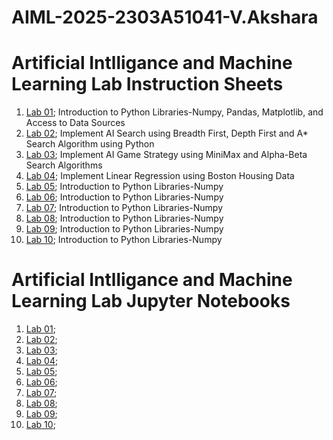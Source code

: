 # AIML-2025-2303A51041-V.Akshara
# Artificial Intlligance and Machine Learning Lab Instruction Sheets
1. [Lab 01](https://github.com/2303A51041/AIML_2025/blob/main/AIML_A1.pdf); Introduction to Python Libraries-Numpy, Pandas, Matplotlib, and Access to Data Sources
2. [Lab 02](https://github.com/2303A51041/AIML_2025/blob/main/AIML_A2.pdf); Implement AI Search using Breadth First, Depth First and A* Search Algorithm using Python
3. [Lab 03](https://github.com/2303A51041/AIML_2025/blob/main/AIML_A3.pdf); Implement AI Game Strategy using MiniMax and Alpha-Beta Search Algorithms
4. [Lab 04](https://github.com/2303A51041/AIML_2025/blob/main/AIML_A4.pdf); Implement Linear Regression using Boston Housing Data
5. [Lab 05](https://github.com/2303A51041/AIML_2025/blob/main/AIML_A5.pdf); Introduction to Python Libraries-Numpy
6. [Lab 06](https://github.com/2303A51041/AIML_2025/blob/main/AIML_A6.pdf); Introduction to Python Libraries-Numpy
7. [Lab 07](https://github.com/2303A51041/AIML_2025/blob/main/AIML_A7.pdf); Introduction to Python Libraries-Numpy
8. [Lab 08](https://github.com/2303A51041/AIML_2025/blob/main/AIML_A8.pdf); Introduction to Python Libraries-Numpy
9. [Lab 09](https://github.com/2303A51041/AIML_2025/blob/main/AIML_A9.pdf); Introduction to Python Libraries-Numpy
10. [Lab 10](https://github.com/2303A51041/AIML_2025/blob/main/AIML_A10.pdf); Introduction to Python Libraries-Numpy

# Artificial Intlligance and Machine Learning Lab Jupyter Notebooks
1. [Lab 01](https://github.com/2303A51041/AIML_2025/blob/main/Lab01_AIML.ipynb);
2. [Lab 02](https://github.com/2303A51041/AIML_2025/blob/main/Lab02_AIML.ipynb);
3. [Lab 03](https://github.com/2303A51041/AIML_2025/blob/main/Lab03_AIML.ipynb);
4. [Lab 04](https://github.com/2303A51041/AIML_2025/blob/main/Lab04_AIML.ipynb);
5. [Lab 05](https://github.com/2303A51041/AIML_2025/blob/main/Lab_5.ipynb);
6. [Lab 06](https://github.com/2303A51041/AIML_2025/blob/main/Lab6_AIML.ipynb);
7. [Lab 07](https://github.com/2303A51041/AIML_2025/blob/main/LAB07_AIML.ipynb);
8. [Lab 08](https://github.com/2303A51041/AIML_2025/blob/main/AIML_LAB08.ipynb);
9. [Lab 09]();
10. [Lab 10]();
